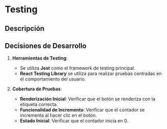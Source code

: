 # Testing

## Descripción

## Decisiones de Desarrollo

1. **Herramientas de Testing**:
   - Se utiliza **Jest** como el framework de testing principal.
   - **React Testing Library** se utiliza para realizar pruebas centradas en el comportamiento del usuario.

2. **Cobertura de Pruebas**:
   - **Renderización Inicial**: Verificar que el botón se renderiza con la etiqueta correcta.
   - **Funcionalidad de Incremento**: Verificar que el contador se incrementa al hacer clic en el botón.
   - **Estado Inicial**: Verificar que el contador inicia en 0.

